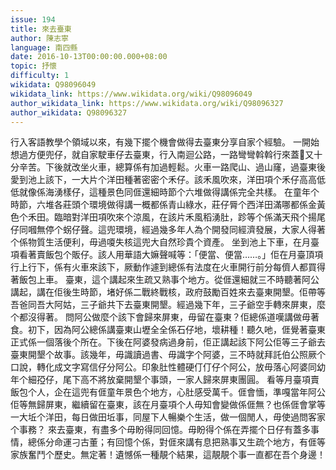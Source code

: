 ```yaml
---
issue: 194
title: 來去臺東
author: 陳志寧
language: 南四縣
date: 2016-10-13T00:00:00.000+08:00
topic: 抒懷
difficulty: 1
wikidata: Q98096049
wikidata_link: https://www.wikidata.org/wiki/Q98096049
author_wikidata_link: https://www.wikidata.org/wiki/Q98096327
author_wikidata: Q98096327
---
```

行入客語教學个領域以來，有幾下擺个機會做得去臺東分享自家个經驗。
一開始想過方便兜仔，就自家駛車仔去臺東，行入南迴公路，一路彎彎斡斡行來蓋𤸁又十分辛苦。下後就改坐火車，總算係有加過輕鬆。火車一路爬山、過山窿，過臺東後愛到池上該下，一大片个洋田種著密密个禾仔。該禾風吹來，洋田項个禾仔高高低低就像係海湧樣仔，這種景色同𠊎還細時節个六堆做得講係完全共樣。
在童年个時節，六堆各莊頭个環境做得講一概都係青山綠水，莊仔脣个西洋田滿哪都係金黃色个禾田。臨暗對洋田項吹來个涼風，在該片禾風稻湧肚，跈等个係滿天飛个揚尾仔同嘓無停个𧊅仔聲。這兜環境，經過幾多年人為个開發同經濟發展，大家人得著个係物質生活便利，毋過嗄失核這兜大自然珍貴个資產。
坐到池上下車，在月臺項看著賣飯包个販仔。該人用華語大嫲聲喊等：「便當、便當……。」佢在月臺頂項行上行下，係有火車來該下，厥動作遽到總係有法度在火車開行前分每儕人都買得著飯包上車。
臺東，這个講起來生疏又熟事个地方。從𠊎還細就三不時聽著阿公講起，講在佢後生時節，堵好係二戰終戰核，政府鼓勵百姓來去臺東開墾。佢帶等吾爸同吾大阿姑，三子爺共下去臺東開墾。經過幾下年，三子爺空手轉來屏東，麼个都沒得著。
問阿公做麼个該下會歸來屏東，毋留在臺東？佢總係道嘆講做毋著食。初下，因為阿公總係講臺東山壢全全係石仔地，壞耕種！聽久吔，𠊎覺著臺東正式係一個落後个所在。下後在阿婆發病過身前，佢正講起該下阿公佢等三子爺去臺東開墾个故事。該幾年，毋識讀過書、毋識字个阿婆，三不時就拜託伯公照厥个口說，轉化成文字寫信仔分阿公。印象肚性體硬仃仃仔个阿公，放毋落心阿婆同幼年个細孲仔，尾下高不將放棄開墾个事頭，一家人歸來屏東團圓。
看等月臺項賣飯包个人，企在這兜有𠊎童年景色个地方，心肚感受萬千。𠊎會愐，準嘎當年阿公佢等無歸屏東，繼續留在臺東，該在月臺項个人毋知會變做係𠊎無？也係𠊎會掌等一大坵个洋田，每日做田坵事，同屋下人暢樂个生活，做一個閒人，毋使過問客家个事務？
來去臺東，有盡多个毋盼得同回憶。毋盼得个係在弄擺个日仔有蓋多事情，總係分命運刁古董；有回憶个係，對𠊎來講有息把熟事又生疏个地方，有𠊎等家族奮鬥个歷史。無定著！遺憾係一種靚个結果，這靚靚个事一直都在吾个身邊！